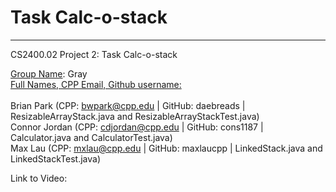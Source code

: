# Task Calc-o-stack
<hr>
CS2400.02 Project 2: Task Calc-o-stack

<ins>Group Name</ins>: Gray<br>
<ins>Full Names, CPP Email, Github username:</ins> <br><br>
Brian Park (CPP: bwpark@cpp.edu | GitHub: daebreads | ResizableArrayStack.java and ResizableArrayStackTest.java) <br>
Connor Jordan (CPP: cdjordan@cpp.edu | GitHub: cons1187 | Calculator.java and CalculatorTest.java) <br>
Max Lau (CPP: mxlau@cpp.edu | GitHub: maxlaucpp | LinkedStack.java and LinkedStackTest.java)

Link to Video: